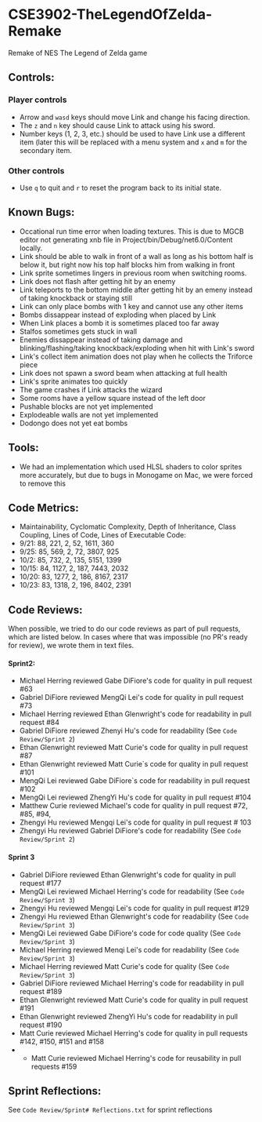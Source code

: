 # CSE3902-TheLegendOfZelda-Remake
Remake of NES The Legend of Zelda game

## Controls:
### Player controls
- Arrow and `wasd` keys should move Link and change his facing direction.
- The `z` and `n` key should cause Link to attack using his sword.
- Number keys (1, 2, 3, etc.) should be used to have Link use a different item (later this will be replaced with a menu system and `x` and `m` for the secondary item.

### Other controls
- Use `q` to quit and `r` to reset the program back to its initial state.

## Known Bugs:
- Occational run time error when loading textures. This is due to MGCB editor not generating xnb file in Project/bin/Debug/net6.0/Content locally.
- Link should be able to walk in front of a wall as long as his bottom half is below it, but right now his top half blocks him from walking in front
- Link sprite sometimes lingers in previous room when switching rooms.
- Link does not flash after getting hit by an enemy
- Link teleports to the bottom middle after getting hit by an emeny instead of taking knockback or staying still
- Link can only place bombs with 1 key and cannot use any other items
- Bombs dissappear instead of exploding when placed by Link
- When Link places a bomb it is sometimes placed too far away
- Stalfos sometimes gets stuck in wall
- Enemies dissappear instead of taking damage and blinking/flashing/taking knockback/exploding when hit with Link's sword
- Link's collect item animation does not play when he collects the Triforce piece
- Link does not spawn a sword beam when attacking at full health
- Link's sprite animates too quickly
- The game crashes if Link attacks the wizard
- Some rooms have a yellow square instead of the left door
- Pushable blocks are not yet implemented
- Explodeable walls are not yet implemented
- Dodongo does not yet eat bombs

## Tools:
- We had an implementation which used HLSL shaders to color sprites more accurately, but due to bugs in Monogame on Mac, we were forced to remove this

## Code Metrics:
-   Maintainability, Cyclomatic Complexity, Depth of Inheritance, Class Coupling, Lines of Code, Lines of Executable Code:
-   9/21: 88, 221, 2, 52, 1611, 360
-   9/25: 85, 569, 2, 72, 3807, 925
-   10/2: 85, 732, 2, 135, 5151, 1399
-   10/15: 84, 1127, 2, 187, 7443, 2032
-   10/20: 83, 1277, 2, 186, 8167, 2317
-   10/23: 83, 1318, 2, 196, 8402, 2391

## Code Reviews:
When possible, we tried to do our code reviews as part of pull requests, which are listed below. In cases where that was impossible (no PR's ready for review), we wrote them in text files.

#### Sprint2:
- Michael Herring reviewed Gabe DiFiore's code for quality in pull request #63
- Gabriel DiFiore reviewed MengQi Lei's code for quality in pull request #73
- Michael Herring reviewed Ethan Glenwright's code for readability in pull request #84
- Gabriel DiFiore reviewed Zhenyi Hu's code for readability (See `Code Review/Sprint 2`)
- Ethan Glenwright reviewed Matt Curie's code for quality in pull request #87
- Ethan Glenwright reviewed Matt Curie`s code for quality in pull request #101
- MengQi Lei reviewed Gabe DiFiore`s code for readability in pull request #102
- MengQi Lei reviewed ZhengYi Hu's code for quality in pull request #104
- Matthew Curie reviewed Michael's code for quality in pull request #72, #85, #94,
- Zhengyi Hu reviewed Mengqi Lei's code for quality in pull request # 103
- Zhengyi Hu reviewed Gabriel DiFiore's code for readability (See `Code Review/Sprint 2`)


#### Sprint 3
- Gabriel DiFiore reviewed Ethan Glenwright's code for quality in pull request #177
- MengQi Lei reviewed Michael Herring's code for readability (See `Code Review/Sprint 3`)
- Zhengyi Hu reviewed Mengqi Lei's code for quality in pull request #129
- Zhengyi Hu reviewed Ethan Glenwright's code for readability (See `Code Review/Sprint 3`)
- MengQi Lei reviewed Gabe DiFiore's code for code quality (See `Code Review/Sprint 3`)
- Michael Herring reviewed Menqi Lei's code for readability (See `Code Review/Sprint 3`)
- Michael Herring reviewed Matt Curie's code for quality (See `Code Review/Sprint 3`)
- Gabriel DiFiore reviewed Michael Herring's code for readability in pull request #189
- Ethan Glenwright reviewed Matt Curie's code for quality in pull request #191
- Ethan Glenwright reviewed ZhengYi Hu's code for readability in pull request #190
- Matt Curie reviewed Michael Herring's code for quality in pull requests #142, #150, #151 and #158
- - Matt Curie reviewed Michael Herring's code for reusability in pull requests #159

## Sprint Reflections:
See `Code Review/Sprint# Reflections.txt` for sprint reflections

